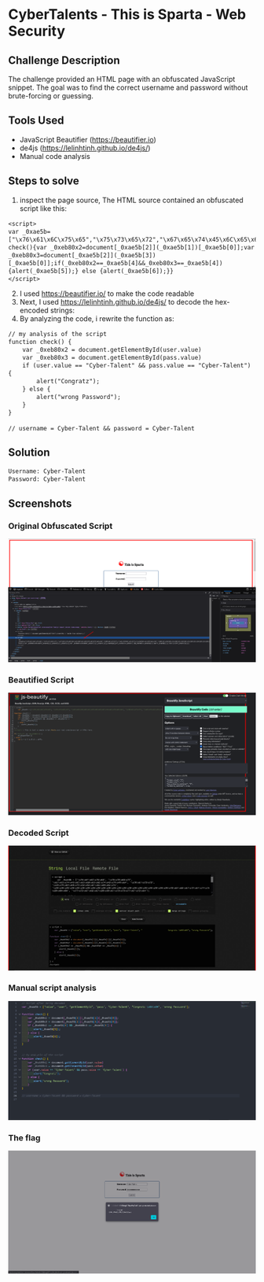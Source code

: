 # CyberTalents  - This is Sparta - Web Security

## Challenge Description
The challenge provided an HTML page with an obfuscated JavaScript snippet. The goal was to find the correct username and password without brute-forcing or guessing.

## Tools Used
- JavaScript Beautifier (https://beautifier.io)
- de4js (https://lelinhtinh.github.io/de4js/)
- Manual code analysis

## Steps to solve
1. inspect the page source, The HTML source contained an obfuscated script like this:
```
<script>
var _0xae5b=["\x76\x61\x6C\x75\x65","\x75\x73\x65\x72","\x67\x65\x74\x45\x6C\x65\x6D\x65\x6E\x74\x42\x79\x49\x64","\x70\x61\x73\x73","\x43\x79\x62\x65\x72\x2d\x54\x61\x6c\x65\x6e\x74","\x20\x20\x20\x20\x20\x20\x20\x20\x20\x20\x20\x20\x20\x20\x20\x20\x20\x20\x20\x20\x20\x20\x43\x6F\x6E\x67\x72\x61\x74\x7A\x20\x0A\x0A","\x77\x72\x6F\x6E\x67\x20\x50\x61\x73\x73\x77\x6F\x72\x64"];function check(){var _0xeb80x2=document[_0xae5b[2]](_0xae5b[1])[_0xae5b[0]];var _0xeb80x3=document[_0xae5b[2]](_0xae5b[3])[_0xae5b[0]];if(_0xeb80x2==_0xae5b[4]&&_0xeb80x3==_0xae5b[4]){alert(_0xae5b[5]);} else {alert(_0xae5b[6]);}}
</script>
```
2. I used https://beautifier.io/ to make the code readable
3. Next, I used https://lelinhtinh.github.io/de4js/ to decode the hex-encoded strings:
4. By analyzing the code, i rewrite the function as:
```
// my analysis of the script
function check() {
    var _0xeb80x2 = document.getElementById(user.value)
    var _0xeb80x3 = document.getElementById(pass.value)
    if (user.value == "Cyber-Talent" && pass.value == "Cyber-Talent") {
        alert("Congratz");
    } else {
        alert("wrong Password");
    }
}

// username = Cyber-Talent && password = Cyber-Talent

```

## Solution
```
Username: Cyber-Talent
Password: Cyber-Talent
```


## Screenshots
### Original Obfuscated Script
![screenshot](https://raw.githubusercontent.com/abdalla-samir/offensive_security/main/CTFs/web_security/this_is_sparta_challenge/writeup_images/obfuscated_script.png)

### Beautified Script
![screenshot](https://raw.githubusercontent.com/abdalla-samir/offensive_security/main/CTFs/web_security/this_is_sparta_challenge/writeup_images/beautified_script.png)

### Decoded Script
![screenshot](https://raw.githubusercontent.com/abdalla-samir/offensive_security/main/CTFs/web_security/this_is_sparta_challenge/writeup_images/decoded_script.png)

### Manual script analysis
![screenshot](https://raw.githubusercontent.com/abdalla-samir/offensive_security/main/CTFs/web_security/this_is_sparta_challenge/writeup_images/manual_script_analysis.png)

### The flag
![screenshot](https://raw.githubusercontent.com/abdalla-samir/offensive_security/main/CTFs/web_security/this_is_sparta_challenge/writeup_images/the_flag.png)

